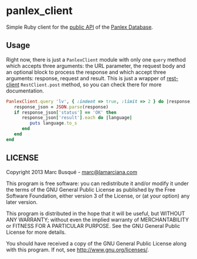 # panlex\_client 
Simple Ruby client for the [public API](http://dev.panlex.org/api/) of the [Panlex Database](http://panlex.org).

## Usage

Right now, there is just a `PanlexClient` module with only one `query` method which accepts three arguments: the URL parameter, the request body and an optional block to process the response and which accept three arguments: response, request and result. This is just a wrapper of [rest-client](https://github.com/rest-client/rest-client) `RestClient.post` method, so you can check there for more documentation.

```ruby
PanlexClient.query 'lv', { :indent => true, :limit => 2 } do |response, request, result|
   response_json = JSON.parse(response)
   if response_json['status'] == 'OK' then
      response_json['result'].each do |language|
         puts language.to_s
      end
   end
end
```

## LICENSE

Copyright 2013 Marc Busqué - <marc@lamarciana.com>

This program is free software: you can redistribute it and/or modify
it under the terms of the GNU General Public License as published by
the Free Software Foundation, either version 3 of the License, or
(at your option) any later version.

This program is distributed in the hope that it will be useful,
but WITHOUT ANY WARRANTY; without even the implied warranty of
MERCHANTABILITY or FITNESS FOR A PARTICULAR PURPOSE.  See the
GNU General Public License for more details.

You should have received a copy of the GNU General Public License
along with this program.  If not, see <http://www.gnu.org/licenses/>.
